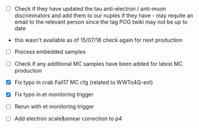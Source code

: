 - [ ] Check if they have updated the tau anti-electron / anti-muon discriminators and add them to our nuples if they have - may requite an email to the relevant person since the tag POG twiki may not be up to date 
 - this wasn't available as of 15/07/18 check again for next production

- [ ] Process embedded samples

- [ ] Check if any additional MC samples have been added for latest MC production
- [x] Fix typo in crab Fall17 MC cfg (related to WWTo4Q-ext)

- [x] Fix typo in et monitoring trigger
- [ ] Rerun with et monitoring trigger

- [ ] Add electron scale&smear correction to p4

